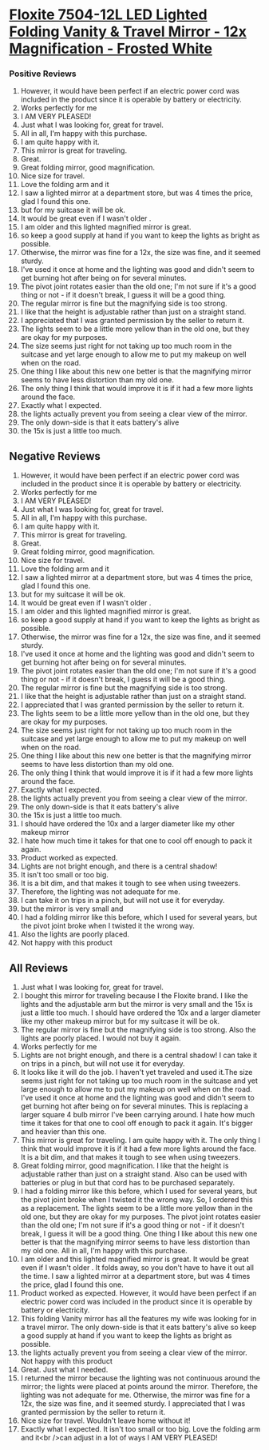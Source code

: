 # [Floxite 7504-12L LED Lighted Folding Vanity &amp; Travel Mirror - 12x Magnification - Frosted White](https://products.checkmycream.com/products/Floxite-7504-12L-LED-Lighted-Folding-Vanity-and-Travel-Mirror-12x-Magnification-Frosted-White.html)

### Positive Reviews

<ol>
      <li>However, it would have been perfect if an electric power cord was included in the product since it is operable by battery or electricity.</li>
      <li>Works perfectly for me</li>
      <li>I AM VERY PLEASED!</li>
      <li>Just what I was looking for, great for travel.</li>
      <li>All in all, I&#x27;m happy with this purchase.</li>
      <li>I am quite happy with it.</li>
      <li>This mirror is great for traveling.</li>
      <li>Great.</li>
      <li>Great folding mirror, good magnification.  </li>
      <li>Nice size for travel.</li>
      <li>Love the folding arm and it</li>
      <li>I saw a lighted mirror at a department store, but was 4 times the price, glad I found this one.</li>
      <li>but for my suitcase it will be ok.</li>
      <li>It would be great even if I wasn&#x27;t older .  </li>
      <li>I am older and this lighted magnified mirror is great.</li>
      <li>so keep a good supply at hand if you want to keep the lights as bright as possible.</li>
      <li>Otherwise, the mirror was fine for a 12x, the size was fine, and it seemed sturdy.</li>
      <li>I&#x27;ve used it once at home and the lighting was good and didn&#x27;t seem to get burning hot after being on for several minutes.</li>
      <li>The pivot joint rotates easier than the old one; I&#x27;m not sure if it&#x27;s a good thing or not - if it doesn&#x27;t break, I guess it will be a good thing.</li>
      <li>The regular mirror is fine but the magnifying side is too strong.</li>
      <li>I like that the height is adjustable rather than just on a straight stand.  </li>
      <li>I appreciated that I was granted permission by the seller to return it.</li>
      <li>The lights seem to be a little more yellow than in the old one, but they are okay for my purposes.</li>
      <li>The size seems just right for not taking up too much room in the suitcase and yet large enough to allow me to put my makeup on well when on the road.</li>
      <li>One thing I like about this new one better is that the magnifying mirror seems to have less distortion than my old one.</li>
      <li>The only thing I think that would improve it is if it had a few more lights around the face.</li>
      <li>Exactly what I expected.  </li>
      <li>the lights actually prevent you from seeing a clear view of the mirror.</li>
      <li>The only down-side is that it eats battery&#x27;s alive</li>
      <li>the 15x is just a little too much.  </li>
</ol>


<h2>Negative Reviews</h2>
<ol>
<li> However, it would have been perfect if an electric power cord was included in the product since it is operable by battery or electricity.</li>
<li> Works perfectly for me</li>
<li> I AM VERY PLEASED!</li>
<li> Just what I was looking for, great for travel.</li>
<li> All in all, I&#x27;m happy with this purchase.</li>
<li> I am quite happy with it.</li>
<li> This mirror is great for traveling.</li>
<li> Great.</li>
<li> Great folding mirror, good magnification.  </li>
<li> Nice size for travel.</li>
<li> Love the folding arm and it</li>
<li> I saw a lighted mirror at a department store, but was 4 times the price, glad I found this one.</li>
<li> but for my suitcase it will be ok.</li>
<li> It would be great even if I wasn&#x27;t older .  </li>
<li> I am older and this lighted magnified mirror is great.</li>
<li> so keep a good supply at hand if you want to keep the lights as bright as possible.</li>
<li> Otherwise, the mirror was fine for a 12x, the size was fine, and it seemed sturdy.</li>
<li> I&#x27;ve used it once at home and the lighting was good and didn&#x27;t seem to get burning hot after being on for several minutes.</li>
<li> The pivot joint rotates easier than the old one; I&#x27;m not sure if it&#x27;s a good thing or not - if it doesn&#x27;t break, I guess it will be a good thing.</li>
<li> The regular mirror is fine but the magnifying side is too strong.</li>
<li> I like that the height is adjustable rather than just on a straight stand.  </li>
<li> I appreciated that I was granted permission by the seller to return it.</li>
<li> The lights seem to be a little more yellow than in the old one, but they are okay for my purposes.</li>
<li> The size seems just right for not taking up too much room in the suitcase and yet large enough to allow me to put my makeup on well when on the road.</li>
<li> One thing I like about this new one better is that the magnifying mirror seems to have less distortion than my old one.</li>
<li> The only thing I think that would improve it is if it had a few more lights around the face.</li>
<li> Exactly what I expected.  </li>
<li> the lights actually prevent you from seeing a clear view of the mirror.</li>
<li> The only down-side is that it eats battery&#x27;s alive</li>
<li> the 15x is just a little too much.  </li>
<li> I should have ordered the 10x and a larger diameter like my other makeup mirror  </li>
<li> I hate how much time it takes for that one to cool off enough to pack it again.</li>
<li> Product worked as expected.  </li>
<li> Lights are not bright enough, and there is a central shadow!  </li>
<li> It isn&#x27;t too small or too big.  </li>
<li> It is a bit dim, and that makes it tough to see when using tweezers.</li>
<li> Therefore, the lighting was not adequate for me.</li>
<li> I can take it on trips in a pinch, but will not use it for everyday.</li>
<li> but the mirror is very small and</li>
<li> I had a folding mirror like this before, which I used for several years, but the pivot joint broke when I twisted it the wrong way.</li>
<li> Also the lights are poorly placed.</li>
<li> Not happy with this product</li>
</ol>

<h2>All Reviews</h2>

<ol>
    <li> Just what I was looking for, great for travel.</li>
    <li> I bought this mirror for traveling because I the Floxite brand.  I like the lights and the adjustable arm but the mirror is very small and the 15x is just a little too much.  I should have ordered the 10x and a larger diameter like my other makeup mirror  but for my suitcase it will be ok.</li>
    <li> The regular mirror is fine but the magnifying side is too strong. Also the lights are poorly placed. I would not buy it again.</li>
    <li> Works perfectly for me</li>
    <li> Lights are not bright enough, and there is a central shadow!  I can take it on trips in a pinch, but will not use it for everyday.</li>
    <li> It looks like it will do the job. I haven&#x27;t yet traveled and used it.The size seems just right for not taking up too much room in the suitcase and yet large enough to allow me to put my makeup on well when on the road. I&#x27;ve used it once at home and the lighting was good and didn&#x27;t seem to get burning hot after being on for several minutes. This is replacing a larger square 4 bulb mirror I&#x27;ve been carrying around. I hate how much time it takes for that one to cool off enough to pack it again. It&#x27;s bigger and heavier than this one.</li>
    <li> This mirror is great for traveling. I am quite happy with it. The only thing I think that would improve it is if it had a few more lights around the face. It is a bit dim, and that makes it tough to see when using tweezers.</li>
    <li> Great folding mirror, good magnification.  I like that the height is adjustable rather than just on a straight stand.  Also can be used with batteries or plug in but that cord has to be purchased separately.</li>
    <li> I had a folding mirror like this before, which I used for several years, but the pivot joint broke when I twisted it the wrong way. So, I ordered this as a replacement. The lights seem to be a little more yellow than in the old one, but they are okay for my purposes. The pivot joint rotates easier than the old one; I&#x27;m not sure if it&#x27;s a good thing or not - if it doesn&#x27;t break, I guess it will be a good thing. One thing I like about this new one better is that the magnifying mirror seems to have less distortion than my old one. All in all, I&#x27;m happy with this purchase.</li>
    <li> I am older and this lighted magnified mirror is great. It would be great even if I wasn&#x27;t older .  It folds away, so you don&#x27;t have to have it out all the time. I saw a lighted mirror at a department store, but was 4 times the price, glad I found this one.</li>
    <li> Product worked as expected.  However, it would have been perfect if an electric power cord was included in the product since it is operable by battery or electricity.</li>
    <li> This folding Vanity mirror has all the features my wife was looking for in a travel mirror.  The only down-side is that it eats battery&#x27;s alive so keep a good supply at hand if you want to keep the lights as bright as possible.</li>
    <li> the lights actually prevent you from seeing a clear view of the mirror. Not happy with this product</li>
    <li> Great. Just what I needed.</li>
    <li> I returned the mirror because the lighting was not continuous around the mirror; the lights were placed at points around the mirror. Therefore, the lighting was not adequate for me. Otherwise, the mirror was fine for a 12x, the size was fine, and it seemed sturdy. I appreciated that I was granted permission by the seller to return it.</li>
    <li> Nice size for travel. Wouldn&#x27;t leave home without it!</li>
    <li> Exactly what I expected.  It isn&#x27;t too small or too big.  Love the folding arm and it&lt;br /&gt;can adjust in a lot of ways  I AM VERY PLEASED!</li>
</ol>




